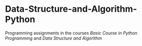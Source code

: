 # Data-Structure-and-Algorithm-Python
Programming assignments in the courses *Basic Course in Python Programming* and *Data Structure and Algorithm* 